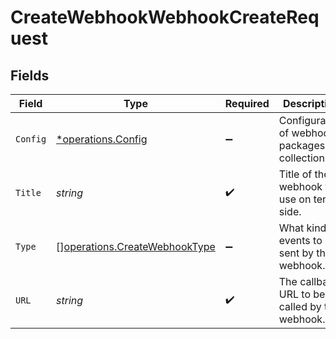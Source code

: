 # CreateWebhookWebhookCreateRequest


## Fields

| Field                                                                                 | Type                                                                                  | Required                                                                              | Description                                                                           |
| ------------------------------------------------------------------------------------- | ------------------------------------------------------------------------------------- | ------------------------------------------------------------------------------------- | ------------------------------------------------------------------------------------- |
| `Config`                                                                              | [*operations.Config](../../../pkg/models/operations/config.md)                        | :heavy_minus_sign:                                                                    | Configuration of webhook packages collection.                                         |
| `Title`                                                                               | *string*                                                                              | :heavy_check_mark:                                                                    | Title of the webhook for use on tenant side.                                          |
| `Type`                                                                                | [][operations.CreateWebhookType](../../../pkg/models/operations/createwebhooktype.md) | :heavy_minus_sign:                                                                    | What kind of events to be sent by the webhook.                                        |
| `URL`                                                                                 | *string*                                                                              | :heavy_check_mark:                                                                    | The callback URL to be called by the webhook.                                         |